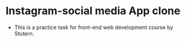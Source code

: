 # Instagram-social media App clone
- This is a practice task for front-end web development course by Stutern.